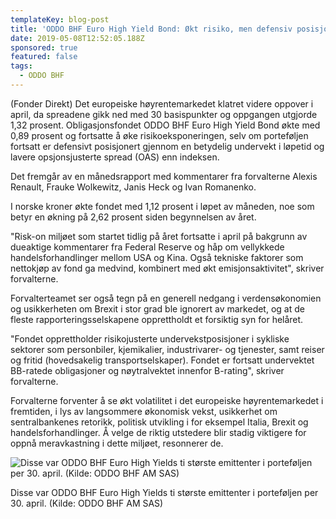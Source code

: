 ```yaml
---
templateKey: blog-post
title: 'ODDO BHF Euro High Yield Bond: Økt risiko, men defensiv posisjonering består'
date: 2019-05-08T12:52:05.188Z
sponsored: true
featured: false
tags:
  - ODDO BHF
---
```

(Fonder Direkt) Det europeiske høyrentemarkedet klatret videre oppover i april, da spreadene gikk ned med 30 basispunkter og oppgangen utgjorde 1,32 prosent. Obligasjonsfondet ODDO BHF Euro High Yield Bond økte med 0,89 prosent og fortsatte å øke risikoeksponeringen, selv om porteføljen fortsatt er defensivt posisjonert gjennom en betydelig undervekt i løpetid og lavere opsjonsjusterte spread (OAS) enn indeksen.



Det fremgår av en månedsrapport med kommentarer fra forvalterne Alexis Renault, Frauke Wolkewitz, Janis Heck og Ivan Romanenko.



I norske kroner økte fondet med 1,12 prosent i løpet av måneden, noe som betyr en økning på 2,62 prosent siden begynnelsen av året.



"Risk-on miljøet som startet tidlig på året fortsatte i april på bakgrunn av dueaktige kommentarer fra Federal Reserve og håp om vellykkede handelsforhandlinger mellom USA og Kina. Også tekniske faktorer som nettokjøp av fond ga medvind, kombinert med økt emisjonsaktivitet", skriver forvalterne.



Forvalterteamet ser også tegn på en generell nedgang i verdensøkonomien og usikkerheten om Brexit i stor grad ble ignorert av markedet, og at de fleste rapporteringsselskapene opprettholdt et forsiktig syn for helåret.



"Fondet opprettholder risikojusterte undervekstposisjoner i sykliske sektorer som personbiler, kjemikalier, industrivarer- og tjenester, samt reiser og fritid (hovedsakelig transportselskaper). Fondet er fortsatt undervektet BB-ratede obligasjoner og nøytralvektet innenfor B-rating", skriver forvalterne.



Forvalterne forventer å se økt volatilitet i det europeiske høyrentemarkedet i fremtiden, i lys av langsommere økonomisk vekst, usikkerhet om sentralbankenes retorikk, politisk utvikling i for eksempel Italia, Brexit og handelsforhandlinger. Å velge de riktig utstedere blir stadig viktigere for oppnå meravkastning i dette miljøet, resonnerer de.

![Disse var ODDO BHF Euro High Yields ti største emittenter i porteføljen per 30. april. (Kilde: ODDO BHF AM SAS)](/img/oddo8maj.png)

<span class="image-caption">Disse var ODDO BHF Euro High Yields ti største emittenter i porteføljen per 30. april. (Kilde: ODDO BHF AM SAS)</span>
